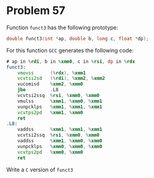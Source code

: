 # Problem 57

Function `funct3` has the following prototype:

```C
double funct3(int *ap, double b, long c, float *dp);
```

For this function `GCC` generates the following code:

```asm
# ap in %rdi, b in %xmm0, c in %rsi, dp in %rdx
funct3:
    vmovss      (%rdx), %xmm1
    vcvtsi2sd   (%rdi), %xmm2, %xmm2
    vucomisd    %xmm2, %xmm0
    jbe         .L8
    vcvtsi2ssq  %rsi, %xmm0, %xmm0
    vmulss      %xmm1, %xmm0, %xmm1
    vunpcklps   %xmm1, %xmm1, %xmm1
    vcvtps2pd   %xmm1, %xmm0
    ret
.L8:
    vaddss      %xmm1, %xmm1, %xmm1
    vcvtsi2ssq  %rsi, %xmm0, %xmm0
    vaddss      %xmm1, %xmm0, %xmm0
    vunpcklps   %xmm0, %xmm0, %xmm0
    vcvtps2pd   %xmm0, %xmm0
    ret
```

Write a `C` version of `funct3`
